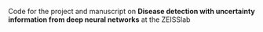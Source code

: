Code for the project and manuscript
on **Disease detection with uncertainty information from deep neural networks** at the ZEISSlab